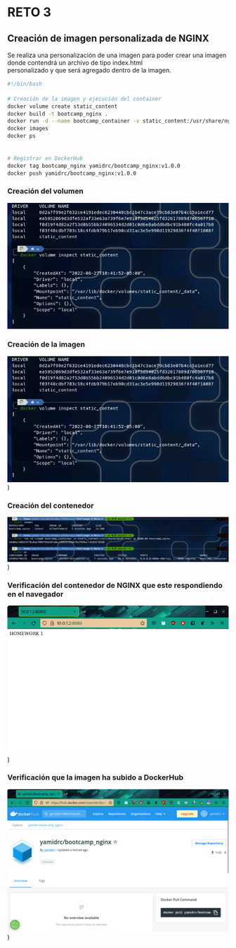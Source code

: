 # RETO 3



## Creación de imagen personalizada de NGINX

Se realiza una personalización de una imagen para poder crear una imagen donde contendrá un archivo de tipo index.html \
personalizado y que será agregado dentro de la imagen.

``` bash
#!/bin/bash

# Creación de la imagen y ejecución del container
docker volume create static_content
docker build -t bootcamp_nginx .
docker run -d --name bootcamp_container -v static_content:/usr/share/nginx/html -p 8080:80 bootcamp_nginx
docker images
docker ps


# Registrar en DockerHub
docker tag bootcamp_nginx yamidrc/bootcamp_nginx:v1.0.0
docker push yamidrc/bootcamp_nginx:v1.0.0

```

### Creación del volumen
![Foto 1](images/foto-1.png)

### Creación de la imagen
![Foto 2](images/foto-1.png))

### Creación del contenedor
![Foto 3](images/foto-3.png))

### Verificación del contenedor de NGINX que este respondiendo en el navegador
![Foto 4](images/foto-4.png))

### Verificación que la imagen ha subido a DockerHub
![Foto 5](images/foto-5.png))
